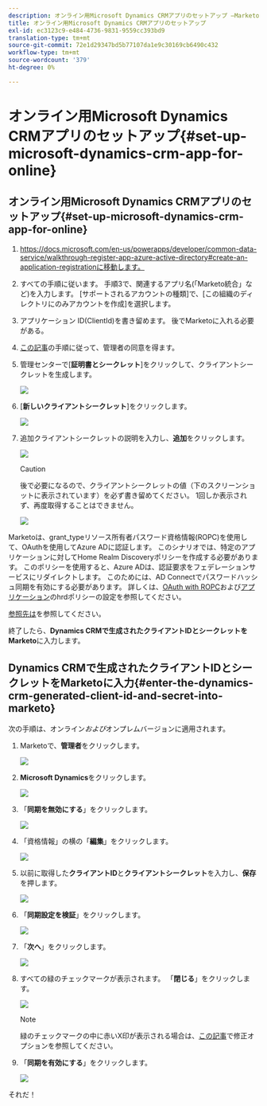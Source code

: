 ```yaml
---
description: オンライン用Microsoft Dynamics CRMアプリのセットアップ —Marketoドキュメント — 製品ドキュメント
title: オンライン用Microsoft Dynamics CRMアプリのセットアップ
exl-id: ec3123c9-e484-4736-9831-9559cc393bd9
translation-type: tm+mt
source-git-commit: 72e1d29347bd5b77107da1e9c30169cb6490c432
workflow-type: tm+mt
source-wordcount: '379'
ht-degree: 0%

---
```


# オンライン用Microsoft Dynamics CRMアプリのセットアップ{#set-up-microsoft-dynamics-crm-app-for-online}

## オンライン用Microsoft Dynamics CRMアプリのセットアップ{#set-up-microsoft-dynamics-crm-app-for-online}

1. https://docs.microsoft.com/en-us/powerapps/developer/common-data-service/walkthrough-register-app-azure-active-directory#create-an-application-registrationに移動します。

1. すべての手順に従います。 手順3で、関連するアプリ名(「Marketo統合」など)を入力します。 [サポートされるアカウントの種類]で、[この組織のディレクトリにのみアカウントを作成]を選択します。

1. アプリケーション ID(ClientId)を書き留めます。 後でMarketoに入れる必要がある。

1. [この記事](/help/marketo/product-docs/crm-sync/microsoft-dynamics-sync/sync-setup/set-up-oauth-authentication-for-dynamics/grant-consent-for-client-id-and-app-registration.md)の手順に従って、管理者の同意を得ます。

1. 管理センターで[**証明書とシークレット**]をクリックして、クライアントシークレットを生成します。

   ![](assets/set-up-microsoft-dynamics-crm-app-for-online-1.png)

1. [**新しいクライアントシークレット**]をクリックします。

   ![](assets/set-up-microsoft-dynamics-crm-app-for-online-2.png)

1. 追加クライアントシークレットの説明を入力し、**追加**&#x200B;をクリックします。

   ![](assets/set-up-microsoft-dynamics-crm-app-for-online-3.png)

   >[!CAUTION]
   >
   >後で必要になるので、クライアントシークレットの値（下のスクリーンショットに表示されています）を必ず書き留めてください。 1回しか表示されず、再度取得することはできません。

   ![](assets/set-up-microsoft-dynamics-crm-app-for-online-4.png)

Marketoは、grant_typeリソース所有者パスワード資格情報(ROPC)を使用して、OAuthを使用してAzure ADに認証します。 このシナリオでは、特定のアプリケーションに対してHome Realm Discoveryポリシーを作成する必要があります。 このポリシーを使用すると、Azure ADは、認証要求をフェデレーションサービスにリダイレクトします。 このためには、AD Connectでパスワードハッシュ同期を有効にする必要があります。 詳しくは、[OAuth with ROPC](https://docs.microsoft.com/en-us/azure/active-directory/develop/v2-oauth-ropc)および[アプリケーション](https://docs.microsoft.com/en-us/azure/active-directory/manage-apps/configure-authentication-for-federated-users-portal#example-set-an-hrd-policy-for-an-application)のhrdポリシーの設定を参照してください。

[参照先は](https://docs.microsoft.com/en-us/azure/active-directory/reports-monitoring/concept-all-sign-ins#:~:text=Interactive%20user%20sign%2Dins%20are,as%20the%20Microsoft%20Authenticator%20app.&amp;text=This%20report%20also%20includes%20federated,are%20federated%20to%20Azure%20AD.)を参照してください。

終了したら、**Dynamics CRMで生成されたクライアントIDとシークレットをMarketo**&#x200B;に入力します。

## Dynamics CRMで生成されたクライアントIDとシークレットをMarketoに入力{#enter-the-dynamics-crm-generated-client-id-and-secret-into-marketo}

次の手順は、オンライン&#x200B;_および_&#x200B;オンプレムバージョンに適用されます。

1. Marketoで、**管理者**&#x200B;をクリックします。

   ![](assets/set-up-microsoft-dynamics-crm-app-for-online-5.png)

1. **Microsoft Dynamics**&#x200B;をクリックします。

   ![](assets/set-up-microsoft-dynamics-crm-app-for-online-6.png)

1. 「**同期を無効にする**」をクリックします。

   ![](assets/set-up-microsoft-dynamics-crm-app-for-online-7.png)

1. 「資格情報」の横の「**編集**」をクリックします。

   ![](assets/set-up-microsoft-dynamics-crm-app-for-online-8.png)

1. 以前に取得した&#x200B;**クライアントID**&#x200B;と&#x200B;**クライアントシークレット**&#x200B;を入力し、**保存**&#x200B;を押します。

   ![](assets/set-up-microsoft-dynamics-crm-app-for-online-9.png)

1. 「**同期設定を検証**」をクリックします。

   ![](assets/set-up-microsoft-dynamics-crm-app-for-online-10.png)

1. 「**次へ**」をクリックします。

   ![](assets/set-up-microsoft-dynamics-crm-app-for-online-11.png)

1. すべての緑のチェックマークが表示されます。 「**閉じる**」をクリックします。

   ![](assets/set-up-microsoft-dynamics-crm-app-for-online-12.png)

   >[!NOTE]
   >
   >緑のチェックマークの中に赤いX印が表示される場合は、[この記事](/help/marketo/product-docs/crm-sync/microsoft-dynamics-sync/sync-setup/validate-microsoft-dynamics-sync/fix-dynamics-validation-sync-issues.md)で修正オプションを参照してください。

1. 「**同期を有効にする**」をクリックします。

   ![](assets/set-up-microsoft-dynamics-crm-app-for-online-13.png)

それだ！
